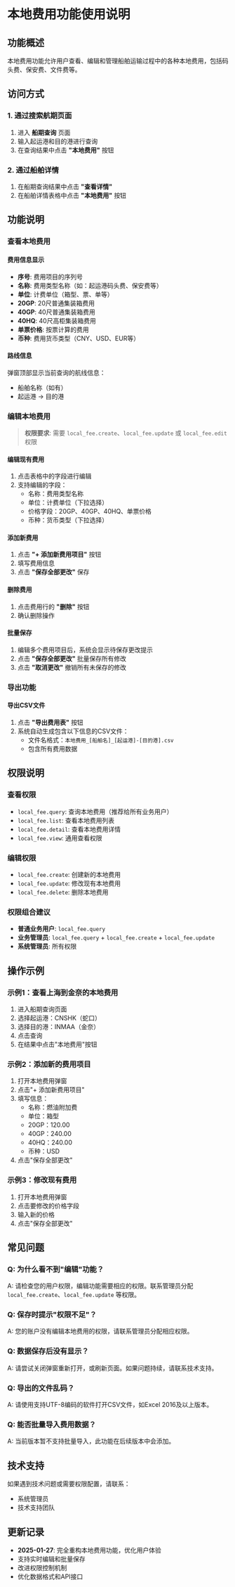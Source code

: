 # 本地费用功能使用说明

## 功能概述

本地费用功能允许用户查看、编辑和管理船舶运输过程中的各种本地费用，包括码头费、保安费、文件费等。

## 访问方式

### 1. 通过搜索航期页面
1. 进入 **船期查询** 页面
2. 输入起运港和目的港进行查询
3. 在查询结果中点击 **"本地费用"** 按钮

### 2. 通过船舶详情
1. 在船期查询结果中点击 **"查看详情"**
2. 在船舶详情表格中点击 **"本地费用"** 按钮

## 功能说明

### 查看本地费用

#### 费用信息显示
- **序号**: 费用项目的序列号
- **名称**: 费用类型名称（如：起运港码头费、保安费等）
- **单位**: 计费单位（箱型、票、单等）
- **20GP**: 20尺普通集装箱费用
- **40GP**: 40尺普通集装箱费用  
- **40HQ**: 40尺高柜集装箱费用
- **单票价格**: 按票计算的费用
- **币种**: 费用货币类型（CNY、USD、EUR等）

#### 路线信息
弹窗顶部显示当前查询的航线信息：
- 船舶名称（如有）
- 起运港 → 目的港

### 编辑本地费用

> **权限要求**: 需要 `local_fee.create`、`local_fee.update` 或 `local_fee.edit` 权限

#### 编辑现有费用
1. 点击表格中的字段进行编辑
2. 支持编辑的字段：
   - 名称：费用类型名称
   - 单位：计费单位（下拉选择）
   - 价格字段：20GP、40GP、40HQ、单票价格
   - 币种：货币类型（下拉选择）

#### 添加新费用
1. 点击 **"+ 添加新费用项目"** 按钮
2. 填写费用信息
3. 点击 **"保存全部更改"** 保存

#### 删除费用
1. 点击费用行的 **"删除"** 按钮
2. 确认删除操作

#### 批量保存
1. 编辑多个费用项目后，系统会显示待保存更改提示
2. 点击 **"保存全部更改"** 批量保存所有修改
3. 点击 **"取消更改"** 撤销所有未保存的修改

### 导出功能

#### 导出CSV文件
1. 点击 **"导出费用表"** 按钮
2. 系统自动生成包含以下信息的CSV文件：
   - 文件名格式：`本地费用_[船舶名]_[起运港]-[目的港].csv`
   - 包含所有费用数据

## 权限说明

### 查看权限
- `local_fee.query`: 查询本地费用（推荐给所有业务用户）
- `local_fee.list`: 查看本地费用列表
- `local_fee.detail`: 查看本地费用详情
- `local_fee.view`: 通用查看权限

### 编辑权限
- `local_fee.create`: 创建新的本地费用
- `local_fee.update`: 修改现有本地费用
- `local_fee.delete`: 删除本地费用

### 权限组合建议
- **普通业务用户**: `local_fee.query`
- **业务管理员**: `local_fee.query` + `local_fee.create` + `local_fee.update`
- **系统管理员**: 所有权限

## 操作示例

### 示例1：查看上海到金奈的本地费用
1. 进入船期查询页面
2. 选择起运港：CNSHK（蛇口）
3. 选择目的港：INMAA（金奈）
4. 点击查询
5. 在结果中点击"本地费用"按钮

### 示例2：添加新的费用项目
1. 打开本地费用弹窗
2. 点击"+ 添加新费用项目"
3. 填写信息：
   - 名称：燃油附加费
   - 单位：箱型
   - 20GP：120.00
   - 40GP：240.00
   - 40HQ：240.00
   - 币种：USD
4. 点击"保存全部更改"

### 示例3：修改现有费用
1. 打开本地费用弹窗
2. 点击要修改的价格字段
3. 输入新的价格
4. 点击"保存全部更改"

## 常见问题

### Q: 为什么看不到"编辑"功能？
A: 请检查您的用户权限，编辑功能需要相应的权限。联系管理员分配 `local_fee.create`、`local_fee.update` 等权限。

### Q: 保存时提示"权限不足"？
A: 您的账户没有编辑本地费用的权限，请联系管理员分配相应权限。

### Q: 数据保存后没有显示？
A: 请尝试关闭弹窗重新打开，或刷新页面。如果问题持续，请联系技术支持。

### Q: 导出的文件乱码？
A: 请使用支持UTF-8编码的软件打开CSV文件，如Excel 2016及以上版本。

### Q: 能否批量导入费用数据？
A: 当前版本暂不支持批量导入，此功能在后续版本中会添加。

## 技术支持

如果遇到技术问题或需要权限配置，请联系：
- 系统管理员
- 技术支持团队

## 更新记录

- **2025-01-27**: 完全重构本地费用功能，优化用户体验
- 支持实时编辑和批量保存
- 改进权限控制机制
- 优化数据格式和API接口 